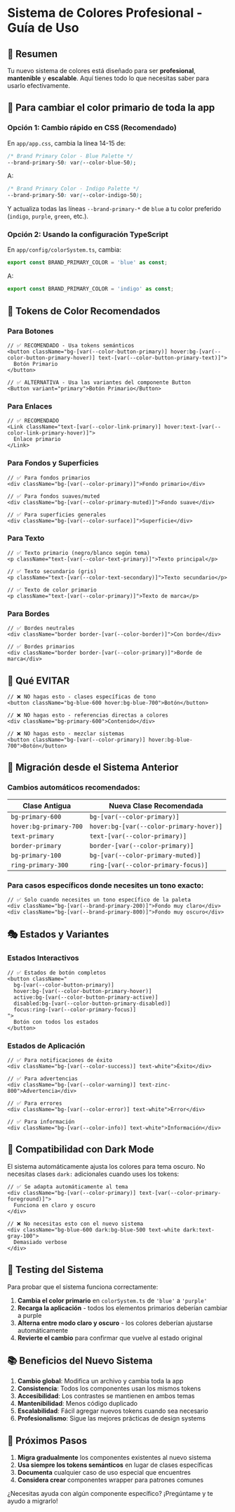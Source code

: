 # Sistema de Colores Profesional - Guía de Uso

## 🎯 Resumen

Tu nuevo sistema de colores está diseñado para ser **profesional**, **mantenible** y **escalable**. Aquí tienes todo lo que necesitas saber para usarlo efectivamente.

## 🔄 Para cambiar el color primario de toda la app

### Opción 1: Cambio rápido en CSS (Recomendado)
En `app/app.css`, cambia la línea 14-15 de:
```css
/* Brand Primary Color - Blue Palette */
--brand-primary-50: var(--color-blue-50);
```
A:
```css
/* Brand Primary Color - Indigo Palette */
--brand-primary-50: var(--color-indigo-50);
```

Y actualiza todas las líneas `--brand-primary-*` de `blue` a tu color preferido (`indigo`, `purple`, `green`, etc.).

### Opción 2: Usando la configuración TypeScript
En `app/config/colorSystem.ts`, cambia:
```ts
export const BRAND_PRIMARY_COLOR = 'blue' as const;
```
A:
```ts
export const BRAND_PRIMARY_COLOR = 'indigo' as const;
```

## 🎨 Tokens de Color Recomendados

### Para Botones
```tsx
// ✅ RECOMENDADO - Usa tokens semánticos
<button className="bg-[var(--color-button-primary)] hover:bg-[var(--color-button-primary-hover)] text-[var(--color-button-primary-text)]">
  Botón Primario
</button>

// ✅ ALTERNATIVA - Usa las variantes del componente Button
<Button variant="primary">Botón Primario</Button>
```

### Para Enlaces
```tsx
// ✅ RECOMENDADO
<Link className="text-[var(--color-link-primary)] hover:text-[var(--color-link-primary-hover)]">
  Enlace primario
</Link>
```

### Para Fondos y Superficies
```tsx
// ✅ Para fondos primarios
<div className="bg-[var(--color-primary)]">Fondo primario</div>

// ✅ Para fondos suaves/muted
<div className="bg-[var(--color-primary-muted)]">Fondo suave</div>

// ✅ Para superficies generales
<div className="bg-[var(--color-surface)]">Superficie</div>
```

### Para Texto
```tsx
// ✅ Texto primario (negro/blanco según tema)
<p className="text-[var(--color-text-primary)]">Texto principal</p>

// ✅ Texto secundario (gris)
<p className="text-[var(--color-text-secondary)]">Texto secundario</p>

// ✅ Texto de color primario
<p className="text-[var(--color-primary)]">Texto de marca</p>
```

### Para Bordes
```tsx
// ✅ Bordes neutrales
<div className="border border-[var(--color-border)]">Con borde</div>

// ✅ Bordes primarios
<div className="border border-[var(--color-primary)]">Borde de marca</div>
```

## 🚫 Qué EVITAR

```tsx
// ❌ NO hagas esto - clases específicas de tono
<button className="bg-blue-600 hover:bg-blue-700">Botón</button>

// ❌ NO hagas esto - referencias directas a colores
<div className="bg-primary-600">Contenido</div>

// ❌ NO hagas esto - mezclar sistemas
<button className="bg-[var(--color-primary)] hover:bg-blue-700">Botón</button>
```

## 🔄 Migración desde el Sistema Anterior

### Cambios automáticos recomendados:

| Clase Antigua | Nueva Clase Recomendada |
|---------------|-------------------------|
| `bg-primary-600` | `bg-[var(--color-primary)]` |
| `hover:bg-primary-700` | `hover:bg-[var(--color-primary-hover)]` |
| `text-primary` | `text-[var(--color-primary)]` |
| `border-primary` | `border-[var(--color-primary)]` |
| `bg-primary-100` | `bg-[var(--color-primary-muted)]` |
| `ring-primary-300` | `ring-[var(--color-primary-focus)]` |

### Para casos específicos donde necesites un tono exacto:
```tsx
// ✅ Solo cuando necesites un tono específico de la paleta
<div className="bg-[var(--brand-primary-200)]">Fondo muy claro</div>
<div className="bg-[var(--brand-primary-800)]">Fondo muy oscuro</div>
```

## 🎭 Estados y Variantes

### Estados Interactivos
```tsx
// ✅ Estados de botón completos
<button className="
  bg-[var(--color-button-primary)]
  hover:bg-[var(--color-button-primary-hover)]
  active:bg-[var(--color-button-primary-active)]
  disabled:bg-[var(--color-button-primary-disabled)]
  focus:ring-[var(--color-primary-focus)]
">
  Botón con todos los estados
</button>
```

### Estados de Aplicación
```tsx
// ✅ Para notificaciones de éxito
<div className="bg-[var(--color-success)] text-white">Éxito</div>

// ✅ Para advertencias
<div className="bg-[var(--color-warning)] text-zinc-800">Advertencia</div>

// ✅ Para errores
<div className="bg-[var(--color-error)] text-white">Error</div>

// ✅ Para información
<div className="bg-[var(--color-info)] text-white">Información</div>
```

## 🌙 Compatibilidad con Dark Mode

El sistema automáticamente ajusta los colores para tema oscuro. No necesitas clases `dark:` adicionales cuando uses los tokens:

```tsx
// ✅ Se adapta automáticamente al tema
<div className="bg-[var(--color-primary)] text-[var(--color-primary-foreground)]">
  Funciona en claro y oscuro
</div>

// ❌ No necesitas esto con el nuevo sistema
<div className="bg-blue-600 dark:bg-blue-500 text-white dark:text-gray-100">
  Demasiado verbose
</div>
```

## 🧪 Testing del Sistema

Para probar que el sistema funciona correctamente:

1. **Cambia el color primario** en `colorSystem.ts` de `'blue'` a `'purple'`
2. **Recarga la aplicación** - todos los elementos primarios deberían cambiar a purple
3. **Alterna entre modo claro y oscuro** - los colores deberían ajustarse automáticamente
4. **Revierte el cambio** para confirmar que vuelve al estado original

## 📚 Beneficios del Nuevo Sistema

1. **Cambio global**: Modifica un archivo y cambia toda la app
2. **Consistencia**: Todos los componentes usan los mismos tokens
3. **Accesibilidad**: Los contrastes se mantienen en ambos temas
4. **Mantenibilidad**: Menos código duplicado
5. **Escalabilidad**: Fácil agregar nuevos tokens cuando sea necesario
6. **Profesionalismo**: Sigue las mejores prácticas de design systems

## 🚀 Próximos Pasos

1. **Migra gradualmente** los componentes existentes al nuevo sistema
2. **Usa siempre los tokens semánticos** en lugar de clases específicas
3. **Documenta** cualquier caso de uso especial que encuentres
4. **Considera crear** componentes wrapper para patrones comunes

¿Necesitas ayuda con algún componente específico? ¡Pregúntame y te ayudo a migrarlo!
